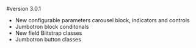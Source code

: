 #version 3.0.1

* New configurable parameters carousel block, indicators and controls
* Jumbotron block conditonals
* New field Biitstrap classes
* Jumbotron button classes
